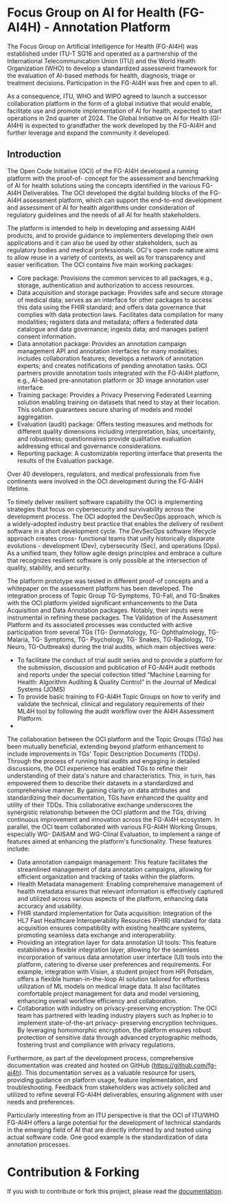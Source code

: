 # Focus Group on AI for Health (FG-AI4H) - Annotation Platform
The Focus Group on Artificial Intelligence for Health (FG-AI4H) was established under ITU-T
SG16 and operated as a partnership of the International Telecommunication Union (ITU) and the
World Health Organization (WHO) to develop a standardized assessment framework for the
evaluation of AI-based methods for health, diagnosis, triage or treatment decisions. Participation in
the FG-AI4H was free and open to all.

As a consequence, ITU, WHO and WIPO agreed to launch a successor collaboration platform in the
form of a global initiative that would enable, facilitate use and promote implementation of AI for
health, expected to start operations in 2nd quarter of 2024. The Global Initiative on AI for Health
(GI-AI4H) is expected to grandfather the work developed by the FG-AI4H and further leverage and
expand the community it developed.

## Introduction
The Open Code Initiative (OCI) of the FG-AI4H developed a running platform with the proof-of-
concept for the assessment and benchmarking of AI for health solutions using the concepts
identified in the various FG-AI4H Deliverables. The OCI developed the digital building blocks of
the FG-AI4H assessment platform, which can support the end-to-end development and assessment
of AI for health algorithms under consideration of regulatory guidelines and the needs of all AI for
health stakeholders.

The platform is intended to help in developing and assessing AI4H products, and to provide
guidance to implementers developing their own applications and it can also be used by other
stakeholders, such as regulatory bodies and medical professionals. OCI&#39;s open code nature aims to
allow reuse in a variety of contexts, as well as for transparency and easier verification.
The OCI contains five main working packages:
- Core package: Provisions the common services to all packages, e.g., storage, authentication
and authorization to access resources.
- Data acquisition and storage package: Provides safe and secure storage of medical data;
serves as an interface for other packages to access this data using the FHIR standard; and
offers data governance that complies with data protection laws. Facilitates data compilation
for many modalities; registers data and metadata; offers a federated data catalogue and data
governance; ingests data; and manages patient consent information.
- Data annotation package: Provides an annotation campaign management API and annotation
interfaces for many modalities; includes collaboration features; develops a network of
annotation experts; and creates notifications of pending annotation tasks. OCI partners
provide annotation tools integrated with the FG-AI4H platform, e.g., AI-based pre-annotation
platform or 3D image annotation user interface.
- Training package: Provides a Privacy Preserving Federated Learning solution enabling
training on datasets that need to stay at their location. This solution guarantees secure sharing
of models and model aggregation.
- Evaluation (audit) package: Offers testing measures and methods for different quality
dimensions including interpretation, bias, uncertainty, and robustness; questionnaires provide
qualitative evaluation addressing ethical and governance considerations.
- Reporting package: A customizable reporting interface that presents the results of the
Evaluation package.

Over 40 developers, regulators, and medical professionals from five continents were involved in the
OCI development during the FG-AI4H lifetime.

To timely deliver resilient software capability the OCI is implementing strategies that focus on
cybersecurity and survivability across the development process. The OCI adopted the DevSecOps
approach, which is a widely-adopted industry best practice that enables the delivery of resilient
software in a short development cycle. The DevSecOps software lifecycle approach creates cross-
functional teams that unify historically disparate evolutions - development (Dev), cybersecurity
(Sec), and operations (Ops). As a unified team, they follow agile design principles and embrace a
culture that recognizes resilient software is only possible at the intersection of quality, stability, and
security.

The platform prototype was tested in different proof-of concepts and a whitepaper on the
assessment platform has been developed. The integration process of Topic Group TG-Symptoms,
TG-Fall, and TG-Snakes with the OCI platform yielded significant enhancements to the Data
Acquisition and Data Annotation packages. Notably, their inputs were instrumental in refining these
packages. The Validation of the Assessment Platform and its associated processes was conducted
with active participation from several TGs (TG- Dermatology, TG- Ophthalmology, TG- Malaria,
TG- Symptoms, TG- Psychology, TG- Snakes, TG-Radiology, TG-Neuro, TG-Outbreaks) during
the trial audits, which main objectives were:
- To facilitate the conduct of trial audit series and to provide a platform for the submission,
discussion and publication of FG-AI4H audit methods and reports under the special collection
titled “Machine Learning for Health: Algorithm Auditing &amp; Quality Control” in the Journal of
Medical Systems (JOMS)
- To provide basic training to FG-AI4H Topic Groups on how to verify and validate the
technical, clinical and regulatory requirements of their ML4H tool by following the audit
workflow over the AI4H Assessment Platform.
- 
The collaboration between the OCI platform and the Topic Groups (TGs) has been mutually
beneficial, extending beyond platform enhancement to include improvements in TGs&#39; Topic
Description Documents (TDDs). Through the process of running trial audits and engaging in
detailed discussions, the OCI experience has enabled TGs to refine their understanding of their
data&#39;s nature and characteristics. This, in turn, has empowered them to describe their datasets in a
standardized and comprehensive manner. By gaining clarity on data attributes and standardizing
their documentation, TGs have enhanced the quality and utility of their TDDs. This collaborative
exchange underscores the synergistic relationship between the OCI platform and the TGs, driving
continuous improvement and innovation across the FG-AI4H ecosystem.
In parallel, the OCI team collaborated with various FG-AI4H Working Groups, especially WG-
DAISAM and WG-Clinal Evaluation, to implement a range of features aimed at enhancing the
platform&#39;s functionality. These features include:
- Data annotation campaign management: This feature facilitates the streamlined management
of data annotation campaigns, allowing for efficient organization and tracking of tasks within
the platform.
- Health Metadata management: Enabling comprehensive management of health metadata
ensures that relevant information is effectively captured and utilized across various aspects of
the platform, enhancing data accuracy and usability.
- FHIR standard implementation for Data acquisition: Integration of the HL7 Fast Healthcare
Interoperability Resources (FHIR) standard for data acquisition ensures compatibility with
existing healthcare systems, promoting seamless data exchange and interoperability.
- Providing an integration layer for data annotation UI tools: This feature establishes a flexible
integration layer, allowing for the seamless incorporation of various data annotation user
interface (UI) tools into the platform, catering to diverse user preferences and requirements.
For example, integration with Visian, a student project from HPI Potsdam, offers a flexible
human-in-the-loop AI solution tailored for effortless utilization of ML models on medical
image data. It also facilitates comfortable project management for data and model versioning,
enhancing overall workflow efficiency and collaboration.
- Collaboration with industry on privacy-preserving encryption: The OCI team has partnered
with leading industry players such as Inpher.io to implement state-of-the-art privacy-
preserving encryption techniques. By leveraging homomorphic encryption, the platform
ensures robust protection of sensitive data through advanced cryptographic methods, fostering
trust and compliance with privacy regulations.

Furthermore, as part of the development process, comprehensive documentation was created and
hosted on GitHub (https://github.com/fg-ai4h). This documentation serves as a valuable resource
for users, providing guidance on platform usage, feature implementation, and troubleshooting.
Feedback from stakeholders was actively solicited and utilized to refine several FG-AI4H
deliverables, ensuring alignment with user needs and preferences.

Particularly interesting from an ITU perspective is that the OCI of ITU/WHO FG-AI4H offers a
large potential for the development of technical standards in the emerging field of AI that are
directly informed by and tested using actual software code. One good example is the
standardization of data annotation processes.

# Contribution & Forking

If you wish to contribute or fork this project, please read the [documentation](./documentation/Contributing.md).
